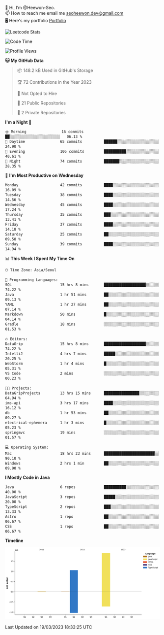 👋 Hi, I’m @Heewon-Seo.  
📫 How to reach me email me seoheewon.dev@gmail.com   
🖥 Here's my portfolio [Portfolio](https://haileynotes.notion.site/HEEWON-SEO-f98fe97412ee4a6a94fd24fe6832f84c)

![Leetcode Stats](https://leetcode.card.workers.dev/?username=Heewon-Seo)

 <!--START_SECTION:waka-->
![Code Time](http://img.shields.io/badge/Code%20Time-342%20hrs-blue)

![Profile Views](http://img.shields.io/badge/Profile%20Views-1-blue)

**🐱 My GitHub Data** 

> 📦 148.2 kB Used in GitHub's Storage 
 > 
> 🏆 72 Contributions in the Year 2023
 > 
> 🚫 Not Opted to Hire
 > 
> 📜 21 Public Repositories 
 > 
> 🔑 2 Private Repositories 
 > 
**I'm a Night 🦉** 

```text
🌞 Morning                16 commits          ██░░░░░░░░░░░░░░░░░░░░░░░   06.13 % 
🌆 Daytime                65 commits          ██████░░░░░░░░░░░░░░░░░░░   24.90 % 
🌃 Evening                106 commits         ██████████░░░░░░░░░░░░░░░   40.61 % 
🌙 Night                  74 commits          ███████░░░░░░░░░░░░░░░░░░   28.35 % 
```
📅 **I'm Most Productive on Wednesday** 

```text
Monday                   42 commits          ████░░░░░░░░░░░░░░░░░░░░░   16.09 % 
Tuesday                  38 commits          ████░░░░░░░░░░░░░░░░░░░░░   14.56 % 
Wednesday                45 commits          ████░░░░░░░░░░░░░░░░░░░░░   17.24 % 
Thursday                 35 commits          ███░░░░░░░░░░░░░░░░░░░░░░   13.41 % 
Friday                   37 commits          ████░░░░░░░░░░░░░░░░░░░░░   14.18 % 
Saturday                 25 commits          ██░░░░░░░░░░░░░░░░░░░░░░░   09.58 % 
Sunday                   39 commits          ████░░░░░░░░░░░░░░░░░░░░░   14.94 % 
```


📊 **This Week I Spent My Time On** 

```text
🕑︎ Time Zone: Asia/Seoul

💬 Programming Languages: 
SQL                      15 hrs 8 mins       ███████████████████░░░░░░   74.22 % 
Java                     1 hr 51 mins        ██░░░░░░░░░░░░░░░░░░░░░░░   09.13 % 
YAML                     1 hr 27 mins        ██░░░░░░░░░░░░░░░░░░░░░░░   07.14 % 
Markdown                 50 mins             █░░░░░░░░░░░░░░░░░░░░░░░░   04.14 % 
Gradle                   18 mins             ░░░░░░░░░░░░░░░░░░░░░░░░░   01.53 % 

🔥 Editors: 
DataGrip                 15 hrs 8 mins       ███████████████████░░░░░░   74.22 % 
IntelliJ                 4 hrs 7 mins        █████░░░░░░░░░░░░░░░░░░░░   20.25 % 
WebStorm                 1 hr 4 mins         █░░░░░░░░░░░░░░░░░░░░░░░░   05.31 % 
VS Code                  2 mins              ░░░░░░░░░░░░░░░░░░░░░░░░░   00.23 % 

🐱‍💻 Projects: 
DataGripProjects         13 hrs 15 mins      ████████████████░░░░░░░░░   64.94 % 
ims-api                  3 hrs 17 mins       ████░░░░░░░░░░░░░░░░░░░░░   16.12 % 
db                       1 hr 53 mins        ██░░░░░░░░░░░░░░░░░░░░░░░   09.27 % 
electrical-ephemera      1 hr 3 mins         █░░░░░░░░░░░░░░░░░░░░░░░░   05.23 % 
springmvc                19 mins             ░░░░░░░░░░░░░░░░░░░░░░░░░   01.57 % 

💻 Operating System: 
Mac                      18 hrs 23 mins      ███████████████████████░░   90.10 % 
Windows                  2 hrs 1 min         ██░░░░░░░░░░░░░░░░░░░░░░░   09.90 % 
```

**I Mostly Code in Java** 

```text
Java                     6 repos             ██████████░░░░░░░░░░░░░░░   40.00 % 
JavaScript               3 repos             █████░░░░░░░░░░░░░░░░░░░░   20.00 % 
TypeScript               2 repos             ███░░░░░░░░░░░░░░░░░░░░░░   13.33 % 
Astro                    1 repo              ██░░░░░░░░░░░░░░░░░░░░░░░   06.67 % 
CSS                      1 repo              ██░░░░░░░░░░░░░░░░░░░░░░░   06.67 % 
```



**Timeline**

![Lines of Code chart](https://raw.githubusercontent.com/Heewon-Seo/Heewon-Seo/main/assets/bar_graph.png)


 Last Updated on 19/03/2023 18:33:25 UTC
<!--END_SECTION:waka-->

